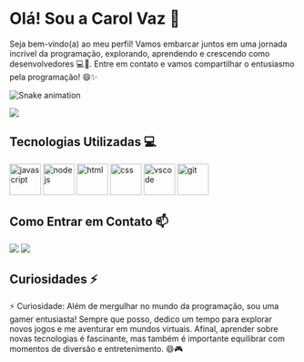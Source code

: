 # Olá! Sou a Carol Vaz 👋

Seja bem-vindo(a) ao meu perfil! Vamos embarcar juntos em uma jornada incrível da programação, explorando, aprendendo e crescendo como desenvolvedores 💻🌟. Entre em contato e vamos compartilhar o entusiasmo pela programação! 😄✨

![Snake animation](https://github.com/carolvaz98/carolvaz98/blob/output/github-contribution-grid-snake.svg)

<div>
  <img src="https://media.tenor.com/S4Sz_yvlLn4AAAAC/cats-cat.gif"/>
</div>

## Tecnologias Utilizadas 💻
<div style="display: inline-block;">
<img src="https://cdn.jsdelivr.net/gh/devicons/devicon/icons/javascript/javascript-original.svg" alt="javascript" width="55"/>
<img src="https://cdn.jsdelivr.net/gh/devicons/devicon/icons/nodejs/nodejs-original.svg" alt="nodejs" width="55"/>
<img src="https://cdn.jsdelivr.net/gh/devicons/devicon/icons/html5/html5-original.svg" alt="html" width="55"/>
<img src="https://cdn.jsdelivr.net/gh/devicons/devicon/icons/css3/css3-original.svg" alt="css" width="55"/>
<img src="https://cdn.jsdelivr.net/gh/devicons/devicon/icons/vscode/vscode-original.svg" alt="vscode" width="55"/>
<img src="https://cdn.jsdelivr.net/gh/devicons/devicon/icons/git/git-original.svg" alt="git" width="55"/>
</div>

## Como Entrar em Contato 📫
<div>
<a href="https://www.linkedin.com/in/caroline-v-b95019121/" target="_blank"><img src="https://img.shields.io/badge/-LinkedIn-%230077B5?style=for-the-badge&logo=linkedin&logoColor=white" target="_blank"></a>
<a href = "mailto:carolvaz98@gmail.com"><img src="https://img.shields.io/badge/Gmail-D14836?style=for-the-badge&logo=gmail&logoColor=white" target="_blank"></a>
</div>

## Curiosidades ⚡

⚡ Curiosidade: Além de mergulhar no mundo da programação, sou uma gamer entusiasta! Sempre que posso, dedico um tempo para explorar novos jogos e me aventurar em mundos virtuais. Afinal, aprender sobre novas tecnologias é fascinante, mas também é importante equilibrar com momentos de diversão e entretenimento. 😄🎮

